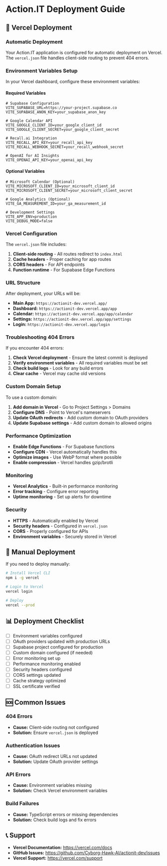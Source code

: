 # Action.IT Deployment Guide

## 🚀 Vercel Deployment

### **Automatic Deployment**
Your Action.IT application is configured for automatic deployment on Vercel. The `vercel.json` file handles client-side routing to prevent 404 errors.

### **Environment Variables Setup**

In your Vercel dashboard, configure these environment variables:

#### **Required Variables**
```env
# Supabase Configuration
VITE_SUPABASE_URL=https://your-project.supabase.co
VITE_SUPABASE_ANON_KEY=your_supabase_anon_key

# Google Calendar API
VITE_GOOGLE_CLIENT_ID=your_google_client_id
VITE_GOOGLE_CLIENT_SECRET=your_google_client_secret

# Recall.ai Integration
VITE_RECALL_API_KEY=your_recall_api_key
VITE_RECALL_WEBHOOK_SECRET=your_recall_webhook_secret

# OpenAI for AI Insights
VITE_OPENAI_API_KEY=your_openai_api_key
```

#### **Optional Variables**
```env
# Microsoft Calendar (Optional)
VITE_MICROSOFT_CLIENT_ID=your_microsoft_client_id
VITE_MICROSOFT_CLIENT_SECRET=your_microsoft_client_secret

# Google Analytics (Optional)
VITE_GA_MEASUREMENT_ID=your_ga_measurement_id

# Development Settings
VITE_APP_ENV=production
VITE_DEBUG_MODE=false
```

### **Vercel Configuration**

The `vercel.json` file includes:

1. **Client-side routing** - All routes redirect to `index.html`
2. **Cache headers** - Proper caching for app routes
3. **CORS headers** - For API endpoints
4. **Function runtime** - For Supabase Edge Functions

### **URL Structure**

After deployment, your URLs will be:

- **Main App:** `https://actionit-dev.vercel.app/`
- **Dashboard:** `https://actionit-dev.vercel.app/app`
- **Calendar:** `https://actionit-dev.vercel.app/app/calendar`
- **Settings:** `https://actionit-dev.vercel.app/app/settings`
- **Login:** `https://actionit-dev.vercel.app/login`

### **Troubleshooting 404 Errors**

If you encounter 404 errors:

1. **Check Vercel deployment** - Ensure the latest commit is deployed
2. **Verify environment variables** - All required variables must be set
3. **Check build logs** - Look for any build errors
4. **Clear cache** - Vercel may cache old versions

### **Custom Domain Setup**

To use a custom domain:

1. **Add domain in Vercel** - Go to Project Settings > Domains
2. **Configure DNS** - Point to Vercel's nameservers
3. **Update OAuth redirects** - Add custom domain to OAuth providers
4. **Update Supabase settings** - Add custom domain to allowed origins

### **Performance Optimization**

- **Enable Edge Functions** - For Supabase functions
- **Configure CDN** - Vercel automatically handles this
- **Optimize images** - Use WebP format where possible
- **Enable compression** - Vercel handles gzip/brotli

### **Monitoring**

- **Vercel Analytics** - Built-in performance monitoring
- **Error tracking** - Configure error reporting
- **Uptime monitoring** - Set up alerts for downtime

### **Security**

- **HTTPS** - Automatically enabled by Vercel
- **Security headers** - Configured in `vercel.json`
- **CORS** - Properly configured for APIs
- **Environment variables** - Securely stored in Vercel

## 🔧 Manual Deployment

If you need to deploy manually:

```bash
# Install Vercel CLI
npm i -g vercel

# Login to Vercel
vercel login

# Deploy
vercel --prod
```

## 📊 Deployment Checklist

- [ ] Environment variables configured
- [ ] OAuth providers updated with production URLs
- [ ] Supabase project configured for production
- [ ] Custom domain configured (if needed)
- [ ] Error monitoring set up
- [ ] Performance monitoring enabled
- [ ] Security headers configured
- [ ] CORS settings updated
- [ ] Cache strategy optimized
- [ ] SSL certificate verified

## 🆘 Common Issues

### **404 Errors**
- **Cause:** Client-side routing not configured
- **Solution:** Ensure `vercel.json` is deployed

### **Authentication Issues**
- **Cause:** OAuth redirect URLs not updated
- **Solution:** Update OAuth provider settings

### **API Errors**
- **Cause:** Environment variables missing
- **Solution:** Check Vercel environment variables

### **Build Failures**
- **Cause:** TypeScript errors or missing dependencies
- **Solution:** Check build logs and fix errors

## 📞 Support

- **Vercel Documentation:** https://vercel.com/docs
- **GitHub Issues:** https://github.com/Cyborg-Hawk-AI/actionit-dev/issues
- **Vercel Support:** https://vercel.com/support 